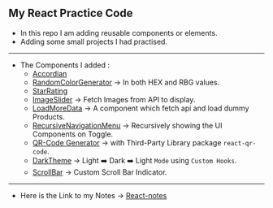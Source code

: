 ## My React Practice Code
- In this repo I am adding reusable components or elements.
- Adding some small projects I had practised.
---
- The Components I added :
    - [Accordian](./react-codez/src/components/Accordian)
    - [RandomColorGenerator](./react-codez/src/components/random-color) &rarr; In both HEX and RBG values.
    - [StarRating](./react-codez/src/components/star-rating)
    - [ImageSlider](./react-codez/src/components/imageSlider) &rarr; Fetch Images from API to display.
    - [LoadMoreData](./react-codez/src/components/load-more-data) &rarr; A component which fetch api and load dummy Products.
    - [RecursiveNavigationMenu](./react-codez/src/components/TreeViewNavMenu) &rarr; Recursively showing the UI Components on Toggle.
    - [QR-Code Generator](./react-codez/src/components/QR-Code-Generator) &rarr; with Third-Party Library package `react-qr-code`.
    - [DarkTheme](./react-codez/src/components/Theme) &rarr; Light :arrow_right: Dark :arrow_right: Light `Mode` using `Custom Hooks`.
    - [ScrollBar](./react-codez/src/components/Scroll-Bar-Indicator) &rarr; Custom Scroll Bar Indicator.
---
- Here is the Link to my Notes  &rarr;
  [React-notes](https://cumbersome-accordion-690.notion.site/ReactJs-a23d4ddf5b804ed58b1e51f0d5306533?pvs=4)
